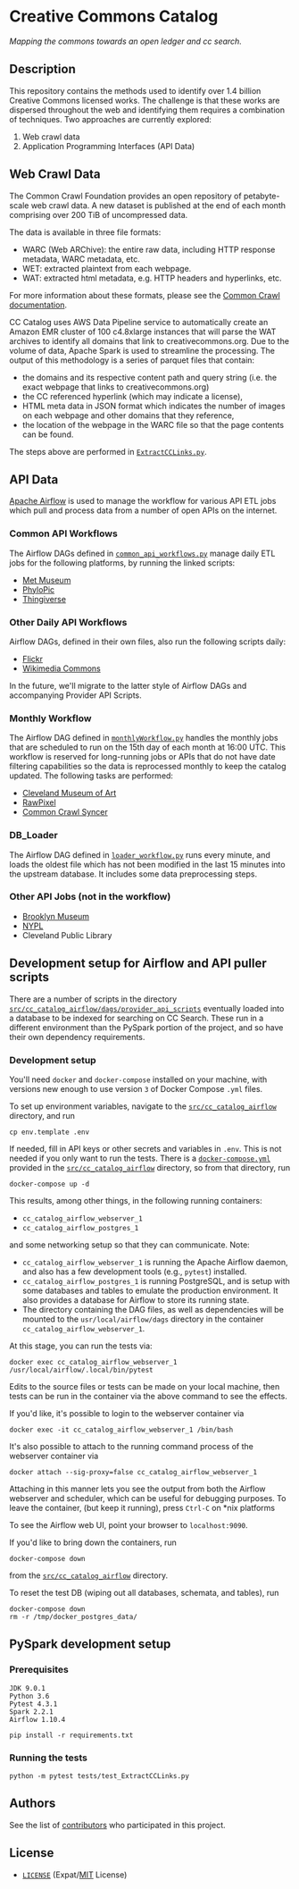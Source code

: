 # Creative Commons Catalog
*Mapping the commons towards an open ledger and cc search.*

## Description

This repository contains the methods used to identify over 1.4 billion Creative
Commons licensed works. The challenge is that these works are dispersed
throughout the web and identifying them requires a combination of techniques.
Two approaches are currently explored:

1. Web crawl data
2. Application Programming Interfaces (API Data)

## Web Crawl Data

The Common Crawl Foundation provides an open repository of petabyte-scale web
crawl data. A new dataset is published at the end of each month comprising over
200 TiB of uncompressed data.

The data is available in three file formats:

- WARC (Web ARChive): the entire raw data, including HTTP response metadata,
  WARC metadata, etc.
- WET: extracted plaintext from each webpage.
- WAT: extracted html metadata, e.g. HTTP headers and hyperlinks, etc.

For more information about these formats, please see the
[Common Crawl documentation][ccrawl_doc].

CC Catalog uses AWS Data Pipeline service to automatically create an Amazon EMR
cluster of 100 c4.8xlarge instances that will parse the WAT archives to identify
all domains that link to creativecommons.org. Due to the volume of data, Apache
Spark is used to streamline the processing. The output of this methodology is a
series of parquet files that contain:

- the domains and its respective content path and query string (i.e. the exact
  webpage that links to creativecommons.org)
- the CC referenced hyperlink (which may indicate a license), 
- HTML meta data in JSON format which indicates the number of images on each
  webpage and other domains that they reference,
- the location of the webpage in the WARC file so that the page contents can be
  found.

The steps above are performed in [`ExtractCCLinks.py`][ex_cc_links].

[ccrawl_doc]: https://commoncrawl.org/the-data/get-started/
[ex_cc_links]: src/ExtractCCLinks.py

## API Data

[Apache Airflow](https://airflow.apache.org/) is used to manage the workflow for
various API ETL jobs which pull and process data from a number of open APIs on
the internet.

### Common API Workflows

The Airflow DAGs defined in [`common_api_workflows.py`][api_flows] manage daily
ETL jobs for the following platforms, by running the linked scripts:

- [Met Museum](src/cc_catalog_airflow/dags/provider_api_scripts/metropolitan_museum_of_art.py)
- [PhyloPic](src/cc_catalog_airflow/dags/provider_api_scripts/phylopic.py)
- [Thingiverse](src/cc_catalog_airflow/dags/provider_api_scripts/Thingiverse.py)

[api_flows]: src/cc_catalog_airflow/dags/common_api_workflows.py

### Other Daily API Workflows

Airflow DAGs, defined in their own files, also run the following scripts daily:

- [Flickr](src/cc_catalog_airflow/dags/provider_api_scripts/flickr.py)
- [Wikimedia Commons](src/cc_catalog_airflow/dags/provider_api_scripts/wikimedia_commons.py)

In the future, we'll migrate to the latter style of Airflow DAGs and
accompanying Provider API Scripts.

### Monthly Workflow

The Airflow DAG defined in [`monthlyWorkflow.py`][mon_flow] handles the monthly
jobs that are scheduled to run on the 15th day of each month at 16:00 UTC. This
workflow is reserved for long-running jobs or APIs that do not have date
filtering capabilities so the data is reprocessed monthly to keep the catalog
updated. The following tasks are performed:

- [Cleveland Museum of Art](src/cc_catalog_airflow/dags/provider_api_scripts/ClevelandMuseum.py)
- [RawPixel](src/cc_catalog_airflow/dags/provider_api_scripts/RawPixel.py)
- [Common Crawl Syncer](src/cc_catalog_airflow/dags/commoncrawl_s3_syncer/SyncImageProviders.py)

[mon_flow]: src/cc_catalog_airflow/dags/monthlyWorkflow.py

### DB_Loader

The Airflow DAG defined in [`loader_workflow.py`][db_loader] runs every minute,
and loads the oldest file which has not been modified in the last 15 minutes
into the upstream database. It includes some data preprocessing steps.

[db_loader]: src/cc_catalog_airflow/dags/loader_workflow.py

### Other API Jobs (not in the workflow)

- [Brooklyn Museum](src/cc_catalog_airflow/dags/provider_api_scripts/BrooklynMuseum.py)
- [NYPL](src/cc_catalog_airflow/dags/provider_api_scripts/NYPL.py)
- Cleveland Public Library 

## Development setup for Airflow and API puller scripts

There are a number of scripts in the directory
[`src/cc_catalog_airflow/dags/provider_api_scripts`][api_scripts] eventually
loaded into a database to be indexed for searching on CC Search. These run in a
different environment than the PySpark portion of the project, and so have their
own dependency requirements.

[api_scripts]: src/cc_catalog_airflow/dags/provider_api_scripts

### Development setup

You'll need `docker` and `docker-compose` installed on your machine, with
versions new enough to use version `3` of Docker Compose `.yml` files.

To set up environment variables, navigate to the
[`src/cc_catalog_airflow`][cc_airflow] directory, and run
```shell
cp env.template .env
```
If needed, fill in API keys or other secrets and variables in `.env`. This is
not needed if you only want to run the tests. There is a
[`docker-compose.yml`][dockercompose] provided in the
[`src/cc_catalog_airflow`][cc_airflow] directory, so from that directory, run

```shell
docker-compose up -d
```

This results, among other things, in the following running containers:

- `cc_catalog_airflow_webserver_1`
- `cc_catalog_airflow_postgres_1`

and some networking setup so that they can communicate.  Note:
- `cc_catalog_airflow_webserver_1` is running the Apache Airflow daemon, and also
has a few development tools (e.g., `pytest`) installed.
- `cc_catalog_airflow_postgres_1` is running PostgreSQL, and is setup with some
databases and tables to emulate the production environment. It also provides a
database for Airflow to store its running state.
- The directory containing the DAG files, as well as dependencies will be
mounted to the `usr/local/airflow/dags` directory in the container
`cc_catalog_airflow_webserver_1`.

At this stage, you can run the tests via:

```shell
docker exec cc_catalog_airflow_webserver_1 /usr/local/airflow/.local/bin/pytest
```
Edits to the source files or tests can be made on your local machine, then tests
can be run in the container via the above command to see the effects.


If you'd like, it's possible to login to the webserver container via

```shell
docker exec -it cc_catalog_airflow_webserver_1 /bin/bash
```

It's also possible to attach to the running command process of the webserver
container via

```shell
docker attach --sig-proxy=false cc_catalog_airflow_webserver_1
```
Attaching in this manner lets you see the output from both the Airflow webserver
and scheduler, which can be useful for debugging purposes.  To leave the 
container, (but keep it running), press `Ctrl-C` on *nix platforms

To see the Airflow web UI, point your browser to `localhost:9090`.

If you'd like to bring down the containers, run
```shell
docker-compose down
```
from the [`src/cc_catalog_airflow`][cc_airflow] directory.

To reset the test DB (wiping out all databases, schemata, and tables), run
```shell
docker-compose down
rm -r /tmp/docker_postgres_data/
```

[dockercompose]: src/cc_catalog_airflow/docker-compose.yml
[cc_airflow]: src/cc_catalog_airflow/

## PySpark development setup

### Prerequisites

```
JDK 9.0.1
Python 3.6
Pytest 4.3.1
Spark 2.2.1
Airflow 1.10.4

pip install -r requirements.txt
```

### Running the tests
```
python -m pytest tests/test_ExtractCCLinks.py
```

## Authors

See the list of [contributors][contrib] who participated in this project.

[contrib]: https://github.com/creativecommons/cccatalog/contributors

## License

- [`LICENSE`](LICENSE) (Expat/[MIT][mit] License)

[mit]: http://www.opensource.org/licenses/MIT "The MIT License | Open Source Initiative"

